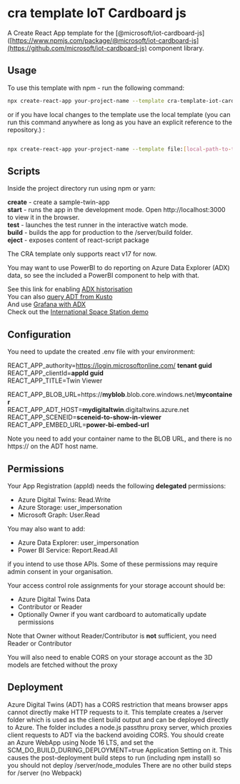 # cra template IoT Cardboard js

A Create React App template for the [@microsoft/iot-cardboard-js]([https://www.npmjs.com/package/@microsoft/iot-cardboard-js](https://github.com/microsoft/iot-cardboard-js) component library.

## Usage


To use this template with npm - run the following command:

```bash
npx create-react-app your-project-name --template cra-template-iot-cardboard-js
```

or if you have local changes to the template use the local template (you can run this command anywhere as long as you have an explicit reference to the repository.) :

```bash

npx create-react-app your-project-name --template file:[local-path-to-this-repository]

```


## Scripts

Inside the project directory run using npm or yarn:

**create** - create a sample-twin-app  
**start** - runs the app in the development mode. Open http://localhost:3000 to view it in the browser.  
**test** - launches the test runner in the interactive watch mode.  
**build** - builds the app for production to the /server/build folder.  
**eject** - exposes content of react-script package  

The CRA template only supports react v17 for now.

You may want to use PowerBI to do reporting on Azure Data Explorer (ADX) data, so see the included a PowerBI component to help with that.

See this link for enabling [ADX historisation](https://docs.microsoft.com/en-us/azure/digital-twins/how-to-use-data-history)  
You can also [query ADT from Kusto](https://docs.microsoft.com/en-us/azure/digital-twins/concepts-data-explorer-plugin)  
And use [Grafana with ADX](https://techcommunity.microsoft.com/t5/internet-of-things-blog/creating-dashboards-with-azure-digital-twins-azure-data-explorer/ba-p/3277879)  
Check out the [International Space Station demo](https://docs.microsoft.com/en-us/shows/internet-of-things-show/model-and-track-the-international-space-station-with-azure-digital-twins-and-data-explorer)

## Configuration

You need to update the created .env file with your environment:  

REACT_APP_authority=https://login.microsoftonline.com/ **tenant guid**  
REACT_APP_clientId=**appId guid**  
REACT_APP_TITLE=Twin Viewer  

REACT_APP_BLOB_URL=https://**myblob**.blob.core.windows.net/**mycontainer**  
REACT_APP_ADT_HOST=**mydigitaltwin**.digitaltwins.azure.net  
REACT_APP_SCENEID=**sceneid-to-show-in-viewer**  
REACT_APP_EMBED_URL=**power-bi-embed-url**  

Note you need to add your container name to the BLOB URL, and there is no https:// on the ADT host name.

## Permissions

Your App Registration (appId) needs the following **delegated** permissions:  

- Azure Digital Twins: Read.Write
- Azure Storage: user_impersonation
- Microsoft Graph: User.Read

You may also want to add:  

- Azure Data Explorer: user_impersonation
- Power BI Service: Report.Read.All

if you intend to use those APIs. Some of these permissions may require admin consent in your organisation.

Your access control role assignments for your storage account should be:

- Azure Digital Twins Data
- Contributor or Reader
- Optionally Owner if you want cardboard to automatically update permissions

Note that Owner without Reader/Contributor is **not** sufficient, you need Reader or Contributor

You will also need to enable CORS on your storage account as the 3D models are fetched without the proxy

## Deployment

Azure Digital Twins (ADT) has a CORS restriction that means browser apps cannot directly make HTTP requests to it.
This template creates a /server folder which is used as the client build output and can be deployed directly to Azure.
The folder includes a node.js passthru proxy server, which proxies client requests to ADT via the backend avoiding CORS.
You should create an Azure WebApp using Node 16 LTS, and set the SCM_DO_BUILD_DURING_DEPLOYMENT=true Application Setting on it.
This causes the post-deployment build steps to run (including npm install) so you should not deploy /server/node_modules
There are no other build steps for /server (no Webpack)
